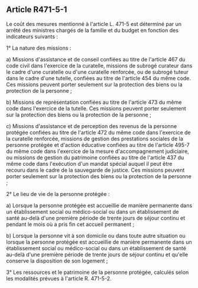 ## Article R471-5-1

Le coût des mesures mentionné à l'article L. 471-5 est déterminé par un arrêté des ministres chargés de la
famille et du budget en fonction des indicateurs suivants :

1° La nature des missions :

a) Missions d'assistance et de conseil confiées au titre de l'article 467 du code civil dans l'exercice de la
curatelle, missions de subrogé curateur dans le cadre d'une curatelle ou d'une curatelle renforcée, ou de
subrogé tuteur dans le cadre d'une tutelle, confiées au titre de l'article 454 du même code. Ces missions
peuvent porter seulement sur la protection des biens ou la protection de la personne ;

b) Missions de représentation confiées au titre de l'article 473 du même code dans l'exercice de la tutelle. Ces
missions peuvent porter seulement sur la protection des biens ou la protection de la personne ;

c) Missions d'assistance et de perception des revenus de la personne protégée confiées au titre de l'article 472
du même code dans l'exercice de la curatelle renforcée, missions de gestion des prestations sociales de la
personne protégée et d'action éducative confiées au titre de l'article 495-7 du même code dans l'exercice de la
mesure d'accompagnement judiciaire, ou missions de gestion du patrimoine confiées au titre de l'article 437
du même code dans l'exécution d'un mandat spécial auquel il peut être recouru dans le cadre de la sauvegarde
de justice. Ces missions peuvent porter seulement sur la protection des biens ou la protection de la personne ;


2° Le lieu de vie de la personne protégée :

a) Lorsque la personne protégée est accueillie de manière permanente dans un établissement social ou
médico-social ou dans un établissement de santé au-delà d'une première période de trente jours de séjour
continu et pendant le mois où a pris fin cet accueil permanent ;

b) Lorsque la personne vit à son domicile ou dans toute autre situation ou lorsque la personne protégée est
accueillie de manière permanente dans un établissement social ou médico-social ou dans un établissement
de santé au-delà d'une première période de trente jours de séjour continu et qu'elle conserve la disposition de
son logement ;

3° Les ressources et le patrimoine de la personne protégée, calculés selon les modalités prévues à l'article R.
471-5-2.

